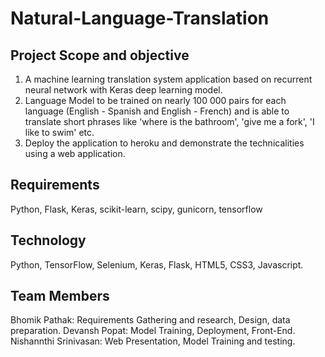 # Natural-Language-Translation
## Project Scope and objective
1) A machine learning translation system application based on recurrent neural network with Keras deep learning model.
2) Language Model to be trained on nearly 100 000 pairs for each language (English - Spanish and English - French) and is able to translate short phrases like 'where is the bathroom', 'give me a fork', 'I like to swim' etc.
3) Deploy the application to heroku and demonstrate the technicalities using a web application.

## Requirements
Python, Flask, Keras, scikit-learn, scipy, gunicorn, tensorflow

## Technology
Python, TensorFlow, Selenium, Keras, Flask, HTML5, CSS3, Javascript.

## Team Members
Bhomik Pathak: Requirements Gathering and research, Design, data preparation.
Devansh Popat: Model Training, Deployment, Front-End.
Nishannthi Srinivasan: Web Presentation, Model Training and testing.
